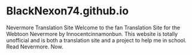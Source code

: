 # BlackNexon74.github.io
Nevermore Translation Site
Welcome to the fan Translation Site for the Webtoon Nevermore by Innocentcinnamonbun.
This website is totally unofficial and is both a translation site and a project to help me in school.
Read Nevermore.
Now.
